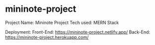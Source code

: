 # mininote-project
Project Name: Mininote Project
Tech used: MERN Stack

Deployment: 
  Front-End: https://mininote-project.netlify.app/
  Back-End: https://mininote-project.herokuapp.com/
